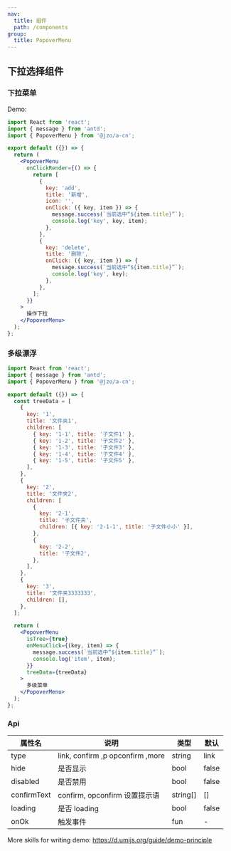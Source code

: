 ```yaml
---
nav:
  title: 组件
  path: /components
group:
  title: PopoverMenu
---
```


## 下拉选择组件

### 下拉菜单

Demo:

```jsx
import React from 'react';
import { message } from 'antd';
import { PopoverMenu } from '@jzo/a-cn';

export default ({}) => {
  return (
    <PopoverMenu
      onClickRender={() => {
        return [
          {
            key: 'add',
            title: '新增',
            icon: '',
            onClick: ({ key, item }) => {
              message.success(`当前选中“${item.title}”`);
              console.log('key', key, item);
            },
          },
          {
            key: 'delete',
            title: '删除',
            onClick: ({ key, item }) => {
              message.success(`当前选中“${item.title}”`);
              console.log('key', key);
            },
          },
        ];
      }}
    >
      操作下拉
    </PopoverMenu>
  );
};
```

### 多级漂浮

```jsx
import React from 'react';
import { message } from 'antd';
import { PopoverMenu } from '@jzo/a-cn';

export default ({}) => {
  const treeData = [
    {
      key: '1',
      title: '文件夹1',
      children: [
        { key: '1-1', title: '子文件1' },
        { key: '1-2', title: '子文件2' },
        { key: '1-3', title: '子文件3' },
        { key: '1-4', title: '子文件4' },
        { key: '1-5', title: '子文件5' },
      ],
    },
    {
      key: '2',
      title: '文件夹2',
      children: [
        {
          key: '2-1',
          title: '子文件夹',
          children: [{ key: '2-1-1', title: '子文件小小' }],
        },
        {
          key: '2-2',
          title: '子文件2',
        },
      ],
    },
    {
      key: '3',
      title: '文件夹3333333',
      children: [],
    },
  ];

  return (
    <PopoverMenu
      isTree={true}
      onMenuClick={(key, item) => {
        message.success(`当前选中“${item.title}”`);
        console.log('item', item);
      }}
      treeData={treeData}
    >
      多级菜单
    </PopoverMenu>
  );
};
```

### Api

| 属性名      | 说明                             | 类型     | 默认  |
| ----------- | -------------------------------- | -------- | ----- |
| type        | link, confirm ,p opconfirm ,more | string   | link  |
| hide        | 是否显示                         | bool     | false |
| disabled    | 是否禁用                         | bool     | false |
| confirmText | confirm, opconfirm 设置提示语    | string[] | []    |
| loading     | 是否 loading                     | bool     | false |
| onOk        | 触发事件                         | fun      | -     |

More skills for writing demo: https://d.umijs.org/guide/demo-principle
